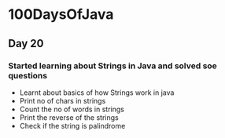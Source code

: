 # 100DaysOfJava

## Day 20

### Started learning about Strings in Java and solved soe questions

* Learnt about basics of how Strings work in java
* Print no of chars in strings
* Count the no of words in strings
* Print the reverse of the strings
* Check if the string is palindrome